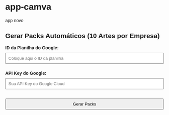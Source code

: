 # app-camva
app novo
<!DOCTYPE html>
<html lang="pt-BR">
<head>
  <meta charset="UTF-8">
  <title>Gerador de 10 Artes Automáticas</title>
  <script src="https://sdk.canva.com/designembed/v1/sdk.js"></script>
  <style>
    body { font-family: Arial, sans-serif; padding: 20px; }
    input, button { margin: 8px 0; padding: 8px; width: 100%; }
    label { font-weight: bold; margin-top: 10px; display: block; }
  </style>
</head>
<body>
  <h2>Gerar Packs Automáticos (10 Artes por Empresa)</h2>

  <label for="sheetId">ID da Planilha do Google:</label>
  <input type="text" id="sheetId" placeholder="Coloque aqui o ID da planilha">

  <label for="apiKey">API Key do Google:</label>
  <input type="text" id="apiKey" placeholder="Sua API Key do Google Cloud">

  <button id="gerar">Gerar Packs</button>

  <script>
    const app = Canva.App.init();

    async function carregarDados(sheetId, apiKey) {
      const url = https://sheets.googleapis.com/v4/spreadsheets/${sheetId}/values/A2:E?key=${apiKey};
      const response = await fetch(url);
      const data = await response.json();
      return data.values; // Retorna lista de empresas
    }

    document.getElementById("gerar").onclick = async () => {
      const sheetId = document.getElementById("sheetId").value;
      const apiKey = document.getElementById("apiKey").value;

      if (!sheetId || !apiKey) {
        alert("Por favor, preencha o ID da planilha e a API Key.");
        return;
      }

      const empresas = await carregarDados(sheetId, apiKey);

      empresas.forEach(([empresa, logoUrl, cor, slogan, promocao], index) => {
        const baseY = index * 1200; // desloca as artes por empresa

        // Função auxiliar para criar textos centralizados
        function addTexto(text, size, color, x, y) {
          app.createText({
            text: text,
            fontSize: size,
            color: color,
            x: x,
            y: y
          });
        }

        // Função auxiliar para adicionar logo
        function addLogo(url, x, y, w=200, h=200) {
          if (url) {
            app.createImage({ url: url, x: x, y: y, width: w, height: h });
          }
        }

        // Arte 1 - Logo + Slogan
        addLogo(logoUrl, 100, baseY + 50);
        addTexto(slogan || empresa, 48, cor, 350, baseY + 120);

        // Arte 2 - Promoção
        addTexto("Oferta da " + empresa, 52, cor, 100, baseY + 300);
        addTexto(promocao || "Desconto imperdível!", 64, "#ff9900", 100, baseY + 380);

        // Arte 3 - Motivacional
        addTexto("Sua marca, sua força!", 48, cor, 100, baseY + 500);

        // Arte 4 - Nome da empresa grande
        addTexto(empresa, 80, cor, 100, baseY + 650);

        // Arte 5 - Logo centralizado
        addLogo(logoUrl, 400, baseY + 700, 300, 300);

        // Arte 6 - Slogan grande
        addTexto(slogan || "Seu sucesso começa aqui!", 56, cor, 100, baseY + 1100);

        // Arte 7 - Promoção destacada
        addTexto(promocao || "Até 70% OFF", 72, "#ff0000", 100, baseY + 1250);

        // Arte 8 - Frase curta
        addTexto("Exclusivo " + empresa, 60, cor, 100, baseY + 1400);

        // Arte 9 - Combinação
        addLogo(logoUrl, 100, baseY + 1600, 150, 150);
        addTexto(slogan || "Sempre com você!", 48, cor, 300, baseY + 1650);

        // Arte 10 - Grande destaque
        addTexto(empresa + " - " + (promocao || "Ofertas únicas!"), 64, cor, 100, baseY + 1850);
      });
    };
  </script>
</body>
</html>
